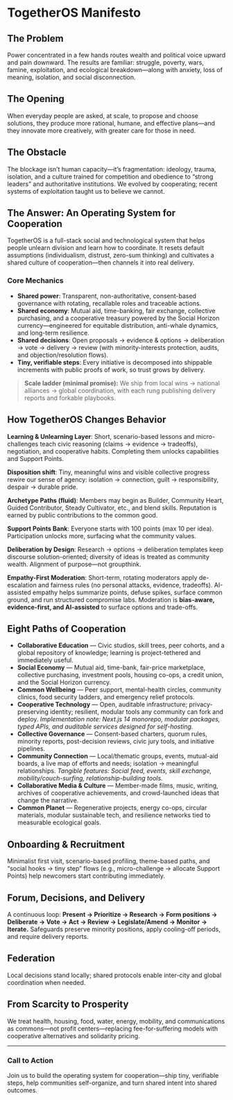<h1>TogetherOS Manifesto</h1>

<h2>The Problem</h2>
<p>Power concentrated in a few hands routes wealth and political voice upward and pain downward. The results are familiar: struggle, poverty, wars, famine, exploitation, and ecological breakdown—along with anxiety, loss of meaning, isolation, and social disconnection.</p>

<h2>The Opening</h2>
<p>When everyday people are asked, at scale, to propose and choose solutions, they produce more rational, humane, and effective plans—and they innovate more creatively, with greater care for those in need.</p>

<h2>The Obstacle</h2>
<p>The blockage isn’t human capacity—it’s fragmentation: ideology, trauma, isolation, and a culture trained for competition and obedience to “strong leaders” and authoritative institutions. We evolved by cooperating; recent systems of exploitation taught us to believe we cannot.</p>

<h2>The Answer: An Operating System for Cooperation</h2>
<p>TogetherOS is a full-stack social and technological system that helps people unlearn division and learn how to coordinate. It resets default assumptions (individualism, distrust, zero-sum thinking) and cultivates a shared culture of cooperation—then channels it into real delivery.</p>

<h3>Core Mechanics</h3>
<ul>
  <li><strong>Shared power</strong>: Transparent, non-authoritative, consent-based governance with rotating, recallable roles and traceable actions.</li>
  <li><strong>Shared economy</strong>: Mutual aid, time-banking, fair exchange, collective purchasing, and a cooperative treasury powered by the Social Horizon currency—engineered for equitable distribution, anti-whale dynamics, and long-term resilience.</li>
  <li><strong>Shared decisions</strong>: Open proposals → evidence &amp; options → deliberation → vote → delivery → review (with minority-interests protection, audits, and objection/resolution flows).</li>
  <li><strong>Tiny, verifiable steps</strong>: Every initiative is decomposed into shippable increments with public proofs of work, so trust grows by delivery.</li>
</ul>

<blockquote>
  <strong>Scale ladder (minimal promise):</strong> We ship from local wins → national alliances → global coordination, with each rung publishing delivery reports and forkable playbooks.
</blockquote>

<h2>How TogetherOS Changes Behavior</h2>
<p><strong>Learning &amp; Unlearning Layer</strong>: Short, scenario-based lessons and micro-challenges teach civic reasoning (claims → evidence → tradeoffs), negotiation, and cooperative habits. Completing them unlocks capabilities and Support Points.</p>

<p><strong>Disposition shift</strong>: Tiny, meaningful wins and visible collective progress rewire our sense of agency: isolation → connection, guilt → responsibility, despair → durable pride.</p>

<p><strong>Archetype Paths (fluid)</strong>: Members may begin as Builder, Community Heart, Guided Contributor, Steady Cultivator, etc., and blend skills. Reputation is earned by public contributions to the common good.</p>

<p><strong>Support Points Bank</strong>: Everyone starts with 100 points (max 10 per idea). Participation unlocks more, surfacing what the community values.</p>

<p><strong>Deliberation by Design</strong>: Research → options → deliberation templates keep discourse solution-oriented; diversity of ideas is treated as community wealth. Alignment of purpose—not groupthink.</p>

<p><strong>Empathy-First Moderation</strong>: Short-term, rotating moderators apply de-escalation and fairness rules (no personal attacks, evidence, tradeoffs). AI-assisted empathy helps summarize points, defuse spikes, surface common ground, and run structured compromise labs. Moderation is <strong>bias-aware, evidence-first, and AI-assisted</strong> to surface options and trade-offs.</p>

<h2>Eight Paths of Cooperation</h2>
<ul>
  <li><strong>Collaborative Education</strong> — Civic studios, skill trees, peer cohorts, and a global repository of knowledge; learning is project-tethered and immediately useful.</li>
  <li><strong>Social Economy</strong> — Mutual aid, time-bank, fair-price marketplace, collective purchasing, investment pools, housing co-ops, a credit union, and the Social Horizon currency.</li>
  <li><strong>Common Wellbeing</strong> — Peer support, mental-health circles, community clinics, food security ladders, and emergency relief protocols.</li>
  <li><strong>Cooperative Technology</strong> — Open, auditable infrastructure; privacy-preserving identity; resilient, modular tools any community can fork and deploy. <span class="muted"><em>Implementation note: Next.js 14 monorepo, modular packages, typed APIs, and auditable services designed for self-hosting.</em></span></li>
  <li><strong>Collective Governance</strong> — Consent-based charters, quorum rules, minority reports, post-decision reviews, civic jury tools, and initiative pipelines.</li>
  <li><strong>Community Connection</strong> — Local/thematic groups, events, mutual-aid boards, a live map of efforts and needs; isolation → meaningful relationships. <span class="muted"><em>Tangible features: Social feed, events, skill exchange, mobility/couch-surfing, relationship-building tools.</em></span></li>
  <li><strong>Collaborative Media &amp; Culture</strong> — Member-made films, music, writing, archives of cooperative achievements, and crowd-launched ideas that change the narrative.</li>
  <li><strong>Common Planet</strong> — Regenerative projects, energy co-ops, circular materials, modular sustainable tech, and resilience networks tied to measurable ecological goals.</li>
</ul>

<h2>Onboarding &amp; Recruitment</h2>
<p>Minimalist first visit, scenario-based profiling, theme-based paths, and “social hooks → tiny step” flows (e.g., micro-challenge → allocate Support Points) help newcomers start contributing immediately.</p>

<h2>Forum, Decisions, and Delivery</h2>
<p>A continuous loop: <strong>Present → Prioritize → Research → Form positions → Deliberate → Vote → Act → Review → Legislate/Amend → Monitor → Iterate.</strong> Safeguards preserve minority positions, apply cooling-off periods, and require delivery reports.</p>

<h2>Federation</h2>
<p>Local decisions stand locally; shared protocols enable inter-city and global coordination when needed.</p>

<h2>From Scarcity to Prosperity</h2>
<p>We treat health, housing, food, water, energy, mobility, and communications as commons—not profit centers—replacing fee-for-suffering models with cooperative alternatives and solidarity pricing.</p>

<hr />

<h3>Call to Action</h3>
<p>Join us to build the operating system for cooperation—ship tiny, verifiable steps, help communities self-organize, and turn shared intent into shared outcomes.</p>

</body>
</html>
